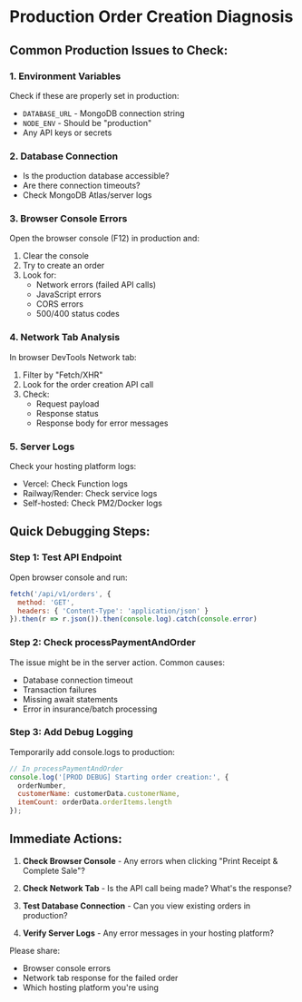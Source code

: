 # Production Order Creation Diagnosis

## Common Production Issues to Check:

### 1. Environment Variables
Check if these are properly set in production:
- `DATABASE_URL` - MongoDB connection string
- `NODE_ENV` - Should be "production"
- Any API keys or secrets

### 2. Database Connection
- Is the production database accessible?
- Are there connection timeouts?
- Check MongoDB Atlas/server logs

### 3. Browser Console Errors
Open the browser console (F12) in production and:
1. Clear the console
2. Try to create an order
3. Look for:
   - Network errors (failed API calls)
   - JavaScript errors
   - CORS errors
   - 500/400 status codes

### 4. Network Tab Analysis
In browser DevTools Network tab:
1. Filter by "Fetch/XHR"
2. Look for the order creation API call
3. Check:
   - Request payload
   - Response status
   - Response body for error messages

### 5. Server Logs
Check your hosting platform logs:
- Vercel: Check Function logs
- Railway/Render: Check service logs
- Self-hosted: Check PM2/Docker logs

## Quick Debugging Steps:

### Step 1: Test API Endpoint
Open browser console and run:
```javascript
fetch('/api/v1/orders', {
  method: 'GET',
  headers: { 'Content-Type': 'application/json' }
}).then(r => r.json()).then(console.log).catch(console.error)
```

### Step 2: Check processPaymentAndOrder
The issue might be in the server action. Common causes:
- Database connection timeout
- Transaction failures
- Missing await statements
- Error in insurance/batch processing

### Step 3: Add Debug Logging
Temporarily add console.logs to production:
```javascript
// In processPaymentAndOrder
console.log('[PROD DEBUG] Starting order creation:', {
  orderNumber,
  customerName: customerData.customerName,
  itemCount: orderData.orderItems.length
});
```

## Immediate Actions:

1. **Check Browser Console** - Any errors when clicking "Print Receipt & Complete Sale"?

2. **Check Network Tab** - Is the API call being made? What's the response?

3. **Test Database Connection** - Can you view existing orders in production?

4. **Verify Server Logs** - Any error messages in your hosting platform?

Please share:
- Browser console errors
- Network tab response for the failed order
- Which hosting platform you're using